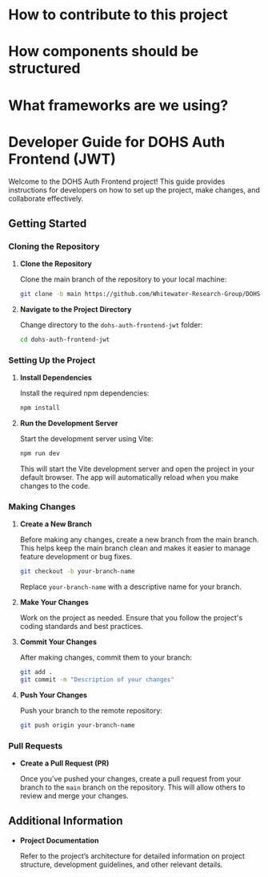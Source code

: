 # How to contribute to this project

# How components should be structured

# What frameworks are we using?



# Developer Guide for DOHS Auth Frontend (JWT)

Welcome to the DOHS Auth Frontend project! This guide provides instructions for developers on how to set up the project, make changes, and collaborate effectively.

## Getting Started

### Cloning the Repository

1. **Clone the Repository**

   Clone the main branch of the repository to your local machine:

   ```bash
   git clone -b main https://github.com/Whitewater-Research-Group/DOHS-auth.git
   ```

   

2. **Navigate to the Project Directory**

   Change directory to the `dohs-auth-frontend-jwt` folder:

   ```bash
   cd dohs-auth-frontend-jwt
   ```

### Setting Up the Project

1. **Install Dependencies**

   Install the required npm dependencies:

   ```bash
   npm install
   ```

2. **Run the Development Server**

   Start the development server using Vite:

   ```bash
   npm run dev
   ```

   This will start the Vite development server and open the project in your default browser. The app will automatically reload when you make changes to the code.

### Making Changes

1. **Create a New Branch**

   Before making any changes, create a new branch from the main branch. This helps keep the main branch clean and makes it easier to manage feature development or bug fixes.

   ```bash
   git checkout -b your-branch-name
   ```

   Replace `your-branch-name` with a descriptive name for your branch.

2. **Make Your Changes**

   Work on the project as needed. Ensure that you follow the project's coding standards and best practices.

3. **Commit Your Changes**

   After making changes, commit them to your branch:

   ```bash
   git add .
   git commit -m "Description of your changes"
   ```

4. **Push Your Changes**

   Push your branch to the remote repository:

   ```bash
   git push origin your-branch-name
   ```

### Pull Requests

- **Create a Pull Request (PR)**

  Once you’ve pushed your changes, create a pull request from your branch to the `main` branch on the repository. This will allow others to review and merge your changes.

## Additional Information

- **Project Documentation**

  Refer to the project’s architecture for detailed information on project structure, development guidelines, and other relevant details.

